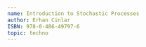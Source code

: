 ```yaml
---
name: Introduction to Stochastic Processes
author: Erhan Cinlar
ISBN: 978-0-486-49797-6
topic: techno
---
```

